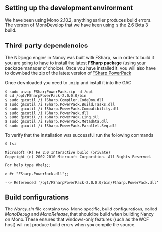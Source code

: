 ## Setting up the development environment
We have been using Mono 2.10.2, anything earlier produces build errors. The version of MonoDevelop that we have been using is the 2.6 Beta 3 build. 

## Third-party dependencies
The NDjango engine in Nancy was built with FSharp, so in order to build it you are going to have to install the latest **FSharp package** (using your package manager of choice). Once you have installed it, you will also have to download the zip of the latest version of [FSharp PowerPack](http://fsharppowerpack.codeplex.com/releases/view/45593#DownloadId=122711)

Once downloaded you need to unzip and install it into the GAC

	$ sudo unzip FSharpPowerPack.zip -d /opt
	$ cd /opt/FSharpPowerPack-2.0.0.0/bin
	$ sudo gacutil /i FSharp.Compiler.CodeDom.dll
	$ sudo gacutil /i FSharp.PowerPack.Build.Tasks.dll
	$ sudo gacutil /i FSharp.PowerPack.Compatibility.dll
	$ sudo gacutil /i FSharp.PowerPack.dll
	$ sudo gacutil /i FSharp.PowerPack.Linq.dll
	$ sudo gacutil /i FSharp.PowerPack.Metadata.dll
	$ sudo gacutil /i FSharp.PowerPack.Parallel.Seq.dll

To verify that the installation was successful run the following commands

	$ fsi
	
	Microsoft (R) F# 2.0 Interactive build (private)
	Copyright (c) 2002-2010 Microsoft Corporation. All Rights Reserved.
	
	For help type #help;;
	
	> #r "FSharp.PowerPack.dll";;
	
	--> Referenced '/opt/FSharpPowerPack-2.0.0.0/bin/FSharp.PowerPack.dll'

## Build configurations
The _Nancy.sln_ file contains two, Mono specific, build configurations, called _MonoDebug_ and _MonoRelease_, that should be build when building Nancy on Mono. These ensures that windows-only features (such as the WCF host) will not produce build errors when you compile the source.